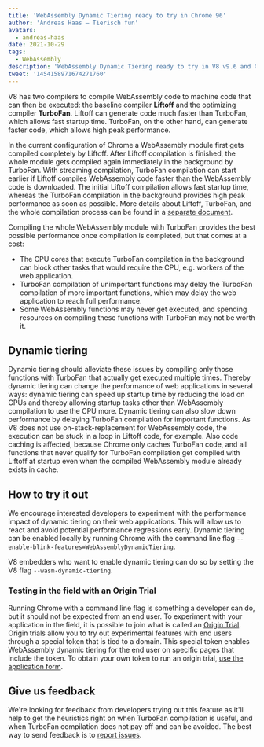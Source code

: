 ```yaml
---
title: 'WebAssembly Dynamic Tiering ready to try in Chrome 96'
author: 'Andreas Haas — Tierisch fun'
avatars:
  - andreas-haas
date: 2021-10-29
tags:
  - WebAssembly
description: 'WebAssembly Dynamic Tiering ready to try in V8 v9.6 and Chrome 96, either through a commandline flag, or through an origin trial'
tweet: '1454158971674271760'
---
```


V8 has two compilers to compile WebAssembly code to machine code that can then be executed: the baseline compiler __Liftoff__ and the optimizing compiler __TurboFan__. Liftoff can generate code much faster than TurboFan, which allows fast startup time. TurboFan, on the other hand, can generate faster code, which allows high peak performance.

In the current configuration of Chrome a WebAssembly module first gets compiled completely by Liftoff. After Liftoff compilation is finished, the whole module gets compiled again immediately in the background by TurboFan. With streaming compilation, TurboFan compilation can start earlier if Liftoff compiles WebAssembly code faster than the WebAssembly code is downloaded. The initial Liftoff compilation allows fast startup time, whereas the TurboFan compilation in the background provides high peak performance as soon as possible. More details about Liftoff, TurboFan, and the whole compilation process can be found in a [separate document](https://v8.dev/docs/wasm-compilation-pipeline).

Compiling the whole WebAssembly module with TurboFan provides the best possible performance once compilation is completed, but that comes at a cost:

- The CPU cores that execute TurboFan compilation in the background can block other tasks that would require the CPU, e.g. workers of the web application.
- TurboFan compilation of unimportant functions may delay the TurboFan compilation of more important functions, which may delay the web application to reach full performance.
- Some WebAssembly functions may never get executed, and spending resources on compiling these functions with TurboFan may not be worth it.

## Dynamic tiering

Dynamic tiering should alleviate these issues by compiling only those functions with TurboFan that actually get executed multiple times. Thereby dynamic tiering can change the performance of web applications in several ways: dynamic tiering can speed up startup time by reducing the load on CPUs and thereby allowing startup tasks other than WebAssembly compilation to use the CPU more. Dynamic tiering can also slow down performance by delaying TurboFan compilation for important functions. As V8 does not use on-stack-replacement for WebAssembly code, the execution can be stuck in a loop in Liftoff code, for example. Also code caching is affected, because Chrome only caches TurboFan code, and all functions that never qualify for TurboFan compilation get compiled with Liftoff at startup even when the compiled WebAssembly module already exists in cache.

## How to try it out

We encourage interested developers to experiment with the performance impact of dynamic tiering on their web applications. This will allow us to react and avoid potential performance regressions early. Dynamic tiering can be enabled locally by running Chrome with the command line flag `--enable-blink-features=WebAssemblyDynamicTiering`.

V8 embedders who want to enable dynamic tiering can do so by setting the V8 flag `--wasm-dynamic-tiering`.

### Testing in the field with an Origin Trial

Running Chrome with a command line flag is something a developer can do, but it should not be expected from an end user. To experiment with your application in the field, it is possible to join what is called an [Origin Trial](https://github.com/GoogleChrome/OriginTrials/blob/gh-pages/developer-guide.md). Origin trials allow you to try out experimental features with end users through a special token that is tied to a domain. This special token enables WebAssembly dynamic tiering for the end user on specific pages that include the token. To obtain your own token to run an origin trial, [use the application form](https://developer.chrome.com/origintrials/#/view_trial/3716595592487501825).

## Give us feedback

We're looking for feedback from developers trying out this feature as it'll help to get the heuristics right on when TurboFan compilation is useful, and when TurboFan compilation does not pay off and can be avoided. The best way to send feedback is to [report issues](https://bugs.chromium.org/p/chromium/issues/detail?id=1260322).
